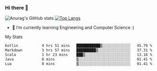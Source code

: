 ### Hi there 👋

![Anurag's GitHub stats](https://github-readme-stats.vercel.app/api?username=MatteoIorio11&show_icons=true&theme=dark) 
[![Top Langs](https://github-readme-stats.vercel.app/api/top-langs/?username=MatteoIorio11&theme=dark)](https://github.com/MatteoIorio11/github-readme-stats)

- 🌱 I’m currently learning Engineering and Computer Science :)

<!--
**MatteoIorio11/MatteoIorio11** is a ✨ _special_ ✨ repository because its `README.md` (this file) appears on your GitHub profile.

Here are some ideas to get you started:

- 🔭 I’m currently working on ...
- 🌱 I’m currently learning ...
- 👯 I’m looking to collaborate on ...
- 🤔 I’m looking for help with ...
- 💬 Ask me about ...
- 📫 How to reach me: ...
- 😄 Pronouns: ...
- ⚡ Fun fact: ...
-->
My Stats
<!--START_SECTION:waka-->

```txt
Kotlin           4 hrs 51 mins   ███████████▒░░░░░░░░░░░░░   45.79 %
Markdown         3 hrs 57 mins   █████████▒░░░░░░░░░░░░░░░   37.31 %
Scala            1 hr 23 mins    ███▒░░░░░░░░░░░░░░░░░░░░░   13.16 %
Java             8 mins          ▒░░░░░░░░░░░░░░░░░░░░░░░░   01.41 %
Lua              8 mins          ▒░░░░░░░░░░░░░░░░░░░░░░░░   01.41 %
```

<!--END_SECTION:waka-->
